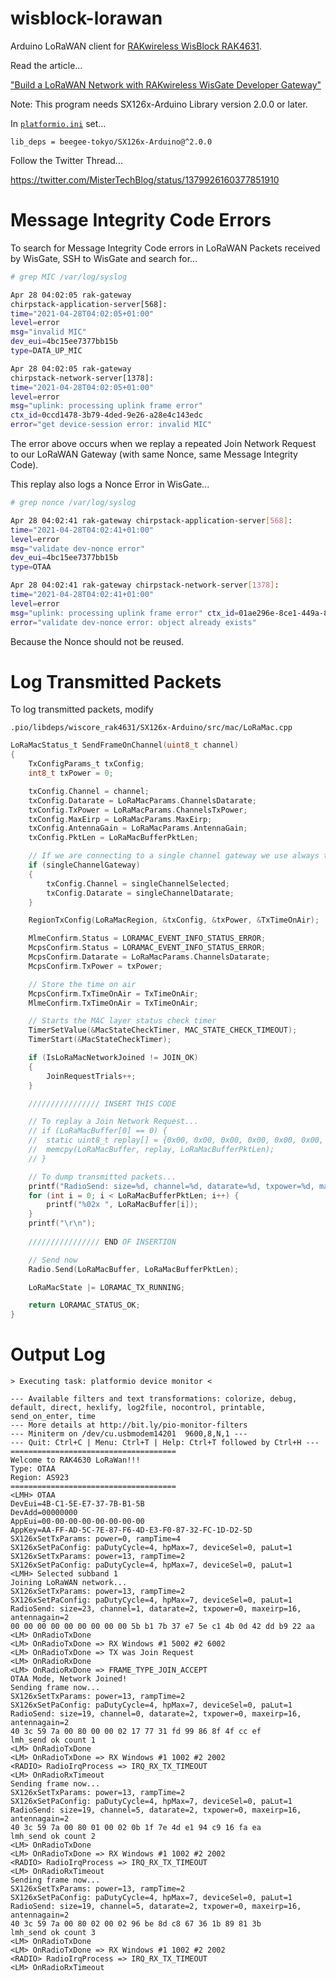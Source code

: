 # wisblock-lorawan

Arduino LoRaWAN client for [RAKwireless WisBlock RAK4631](https://docs.rakwireless.com/Product-Categories/WisBlock/RAK4631/Overview/).

Read the article...

["Build a LoRaWAN Network with RAKwireless WisGate Developer Gateway"](https://lupyuen.github.io/articles/wisgate)

Note: This program needs SX126x-Arduino Library version 2.0.0 or later. 

In [`platformio.ini`](platformio.ini) set...

```text
lib_deps = beegee-tokyo/SX126x-Arduino@^2.0.0
```

Follow the Twitter Thread...

https://twitter.com/MisterTechBlog/status/1379926160377851910

# Message Integrity Code Errors

To search for Message Integrity Code errors in LoRaWAN Packets received by WisGate, SSH to WisGate and search for...

```bash
# grep MIC /var/log/syslog

Apr 28 04:02:05 rak-gateway 
chirpstack-application-server[568]: 
time="2021-04-28T04:02:05+01:00" 
level=error 
msg="invalid MIC" 
dev_eui=4bc15ee7377bb15b 
type=DATA_UP_MIC

Apr 28 04:02:05 rak-gateway 
chirpstack-network-server[1378]: 
time="2021-04-28T04:02:05+01:00" 
level=error 
msg="uplink: processing uplink frame error"
ctx_id=0ccd1478-3b79-4ded-9e26-a28e4c143edc 
error="get device-session error: invalid MIC"
```

The error above occurs when we replay a repeated Join Network Request to our LoRaWAN Gateway (with same Nonce, same Message Integrity Code).

This replay also logs a Nonce Error in WisGate...

```bash
# grep nonce /var/log/syslog

Apr 28 04:02:41 rak-gateway chirpstack-application-server[568]:
time="2021-04-28T04:02:41+01:00" 
level=error 
msg="validate dev-nonce error" 
dev_eui=4bc15ee7377bb15b 
type=OTAA

Apr 28 04:02:41 rak-gateway chirpstack-network-server[1378]:
time="2021-04-28T04:02:41+01:00" 
level=error 
msg="uplink: processing uplink frame error" ctx_id=01ae296e-8ce1-449a-83cc-fb0771059d89 
error="validate dev-nonce error: object already exists"
```

Because the Nonce should not be reused.

# Log Transmitted Packets

To log transmitted packets, modify

`.pio/libdeps/wiscore_rak4631/SX126x-Arduino/src/mac/LoRaMac.cpp`

```c
LoRaMacStatus_t SendFrameOnChannel(uint8_t channel)
{
    TxConfigParams_t txConfig;
    int8_t txPower = 0;

    txConfig.Channel = channel;
    txConfig.Datarate = LoRaMacParams.ChannelsDatarate;
    txConfig.TxPower = LoRaMacParams.ChannelsTxPower;
    txConfig.MaxEirp = LoRaMacParams.MaxEirp;
    txConfig.AntennaGain = LoRaMacParams.AntennaGain;
    txConfig.PktLen = LoRaMacBufferPktLen;

    // If we are connecting to a single channel gateway we use always the same predefined channel and datarate
    if (singleChannelGateway)
    {
        txConfig.Channel = singleChannelSelected;
        txConfig.Datarate = singleChannelDatarate;
    }

    RegionTxConfig(LoRaMacRegion, &txConfig, &txPower, &TxTimeOnAir);

    MlmeConfirm.Status = LORAMAC_EVENT_INFO_STATUS_ERROR;
    McpsConfirm.Status = LORAMAC_EVENT_INFO_STATUS_ERROR;
    McpsConfirm.Datarate = LoRaMacParams.ChannelsDatarate;
    McpsConfirm.TxPower = txPower;

    // Store the time on air
    McpsConfirm.TxTimeOnAir = TxTimeOnAir;
    MlmeConfirm.TxTimeOnAir = TxTimeOnAir;

    // Starts the MAC layer status check timer
    TimerSetValue(&MacStateCheckTimer, MAC_STATE_CHECK_TIMEOUT);
    TimerStart(&MacStateCheckTimer);

    if (IsLoRaMacNetworkJoined != JOIN_OK)
    {
        JoinRequestTrials++;
    }

    //////////////// INSERT THIS CODE

    // To replay a Join Network Request...
    // if (LoRaMacBuffer[0] == 0) {
    // 	static uint8_t replay[] = {0x00, 0x00, 0x00, 0x00, 0x00, 0x00, 0x00, 0x00, 0x00, 0x5b, 0xb1, 0x7b, 0x37, 0xe7, 0x5e, 0xc1, 0x4b, 0x67, 0xaa, 0xbb, 0x07, 0x70, 0x7d};
    // 	memcpy(LoRaMacBuffer, replay, LoRaMacBufferPktLen);
    // }

    // To dump transmitted packets...
    printf("RadioSend: size=%d, channel=%d, datarate=%d, txpower=%d, maxeirp=%d, antennagain=%d\r\n", (int) LoRaMacBufferPktLen, (int) txConfig.Channel, (int) txConfig.Datarate, (int) txConfig.TxPower, (int) txConfig.MaxEirp, (int) txConfig.AntennaGain);
    for (int i = 0; i < LoRaMacBufferPktLen; i++) {
        printf("%02x ", LoRaMacBuffer[i]);
    }
    printf("\r\n");
    
    //////////////// END OF INSERTION

    // Send now
    Radio.Send(LoRaMacBuffer, LoRaMacBufferPktLen);

    LoRaMacState |= LORAMAC_TX_RUNNING;

    return LORAMAC_STATUS_OK;
}
```

# Output Log

```text
> Executing task: platformio device monitor <

--- Available filters and text transformations: colorize, debug, default, direct, hexlify, log2file, nocontrol, printable, send_on_enter, time
--- More details at http://bit.ly/pio-monitor-filters
--- Miniterm on /dev/cu.usbmodem14201  9600,8,N,1 ---
--- Quit: Ctrl+C | Menu: Ctrl+T | Help: Ctrl+T followed by Ctrl+H ---
=====================================
Welcome to RAK4630 LoRaWan!!!
Type: OTAA
Region: AS923
=====================================
<LMH> OTAA 
DevEui=4B-C1-5E-E7-37-7B-B1-5B
DevAdd=00000000
AppEui=00-00-00-00-00-00-00-00
AppKey=AA-FF-AD-5C-7E-87-F6-4D-E3-F0-87-32-FC-1D-D2-5D
SX126xSetTxParams: power=0, rampTime=4
SX126xSetPaConfig: paDutyCycle=4, hpMax=7, deviceSel=0, paLut=1 
SX126xSetTxParams: power=13, rampTime=2
SX126xSetPaConfig: paDutyCycle=4, hpMax=7, deviceSel=0, paLut=1 
<LMH> Selected subband 1
Joining LoRaWAN network...
SX126xSetTxParams: power=13, rampTime=2
SX126xSetPaConfig: paDutyCycle=4, hpMax=7, deviceSel=0, paLut=1 
RadioSend: size=23, channel=1, datarate=2, txpower=0, maxeirp=16, antennagain=2
00 00 00 00 00 00 00 00 00 5b b1 7b 37 e7 5e c1 4b 0d 42 dd b9 22 aa 
<LM> OnRadioTxDone
<LM> OnRadioTxDone => RX Windows #1 5002 #2 6002
<LM> OnRadioTxDone => TX was Join Request
<LM> OnRadioRxDone
<LM> OnRadioRxDone => FRAME_TYPE_JOIN_ACCEPT
OTAA Mode, Network Joined!
Sending frame now...
SX126xSetTxParams: power=13, rampTime=2
SX126xSetPaConfig: paDutyCycle=4, hpMax=7, deviceSel=0, paLut=1 
RadioSend: size=19, channel=0, datarate=2, txpower=0, maxeirp=16, antennagain=2
40 3c 59 7a 00 80 00 00 02 17 77 31 fd 99 86 8f 4f cc ef 
lmh_send ok count 1
<LM> OnRadioTxDone
<LM> OnRadioTxDone => RX Windows #1 1002 #2 2002
<RADIO> RadioIrqProcess => IRQ_RX_TX_TIMEOUT
<LM> OnRadioRxTimeout
Sending frame now...
SX126xSetTxParams: power=13, rampTime=2
SX126xSetPaConfig: paDutyCycle=4, hpMax=7, deviceSel=0, paLut=1 
RadioSend: size=19, channel=5, datarate=2, txpower=0, maxeirp=16, antennagain=2
40 3c 59 7a 00 80 01 00 02 0b 1f 7e 4d e1 94 c9 16 fa ea 
lmh_send ok count 2
<LM> OnRadioTxDone
<LM> OnRadioTxDone => RX Windows #1 1002 #2 2002
<RADIO> RadioIrqProcess => IRQ_RX_TX_TIMEOUT
<LM> OnRadioRxTimeout
Sending frame now...
SX126xSetTxParams: power=13, rampTime=2
SX126xSetPaConfig: paDutyCycle=4, hpMax=7, deviceSel=0, paLut=1 
RadioSend: size=19, channel=5, datarate=2, txpower=0, maxeirp=16, antennagain=2
40 3c 59 7a 00 80 02 00 02 96 be 8d c8 67 36 1b 89 81 3b 
lmh_send ok count 3
<LM> OnRadioTxDone
<LM> OnRadioTxDone => RX Windows #1 1002 #2 2002
<RADIO> RadioIrqProcess => IRQ_RX_TX_TIMEOUT
<LM> OnRadioRxTimeout
```
